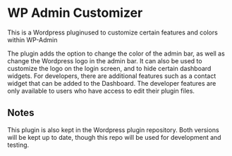WP Admin Customizer
===================

This is a Wordpress pluginused to customize certain features and colors within WP-Admin

The plugin adds the option to change the color of the admin bar, as well as change the Wordpress logo in the admin bar.  It can also be used to customize the logo on the login screen, and to hide certain dashboard widgets.  For developers, there are additional features such as a contact widget that can be added to the Dashboard.  The developer features are only available to users who have access to edit their plugin files.

Notes
--------------

This plugin is also kept in the Wordpress plugin repository.  Both versions will be kept up to date, though this repo will be used for development and testing.